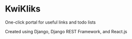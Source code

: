 # KwiKliks 
  One-click portal for useful links and todo lists

  Created using Django, Django REST Framework, and React.js